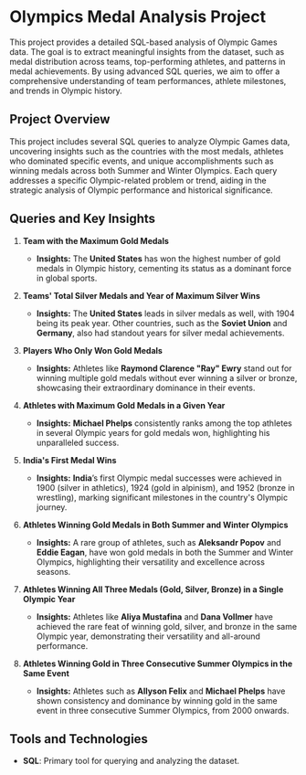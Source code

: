 # Olympics Medal Analysis Project

This project provides a detailed SQL-based analysis of Olympic Games data. The goal is to extract meaningful insights from the dataset, such as medal distribution across teams, top-performing athletes, and patterns in medal achievements. By using advanced SQL queries, we aim to offer a comprehensive understanding of team performances, athlete milestones, and trends in Olympic history.

## Project Overview

This project includes several SQL queries to analyze Olympic Games data, uncovering insights such as the countries with the most medals, athletes who dominated specific events, and unique accomplishments such as winning medals across both Summer and Winter Olympics. Each query addresses a specific Olympic-related problem or trend, aiding in the strategic analysis of Olympic performance and historical significance.

## Queries and Key Insights

1. **Team with the Maximum Gold Medals**
   - **Insights:** The **United States** has won the highest number of gold medals in Olympic history, cementing its status as a dominant force in global sports.

2. **Teams' Total Silver Medals and Year of Maximum Silver Wins**
   - **Insights:** The **United States** leads in silver medals as well, with 1904 being its peak year. Other countries, such as the **Soviet Union** and **Germany**, also had standout years for silver medal achievements.

3. **Players Who Only Won Gold Medals**
   - **Insights:** Athletes like **Raymond Clarence "Ray" Ewry** stand out for winning multiple gold medals without ever winning a silver or bronze, showcasing their extraordinary dominance in their events.

4. **Athletes with Maximum Gold Medals in a Given Year**
   - **Insights:** **Michael Phelps** consistently ranks among the top athletes in several Olympic years for gold medals won, highlighting his unparalleled success.

5. **India's First Medal Wins**
   - **Insights:** **India**’s first Olympic medal successes were achieved in 1900 (silver in athletics), 1924 (gold in alpinism), and 1952 (bronze in wrestling), marking significant milestones in the country's Olympic journey.

6. **Athletes Winning Gold Medals in Both Summer and Winter Olympics**
   - **Insights:** A rare group of athletes, such as **Aleksandr Popov** and **Eddie Eagan**, have won gold medals in both the Summer and Winter Olympics, highlighting their versatility and excellence across seasons.

7. **Athletes Winning All Three Medals (Gold, Silver, Bronze) in a Single Olympic Year**
   - **Insights:** Athletes like **Aliya Mustafina** and **Dana Vollmer** have achieved the rare feat of winning gold, silver, and bronze in the same Olympic year, demonstrating their versatility and all-around performance.

8. **Athletes Winning Gold in Three Consecutive Summer Olympics in the Same Event**
   - **Insights:** Athletes such as **Allyson Felix** and **Michael Phelps** have shown consistency and dominance by winning gold in the same event in three consecutive Summer Olympics, from 2000 onwards.

## Tools and Technologies

- **SQL**: Primary tool for querying and analyzing the dataset.


